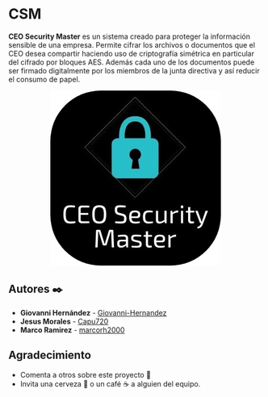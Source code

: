 # CSM
**CEO Security Master** es un sistema creado para proteger la información sensible de una empresa. Permite cifrar los archivos o documentos que el CEO desea compartir haciendo uso de criptografía simétrica en particular del cifrado por bloques AES. Además cada uno de los documentos puede ser firmado digitalmente por los miembros de la junta directiva y así reducir el consumo de papel.


<p align="center">
  <img width="338" height="347" src="https://raw.githubusercontent.com/Giovanni-Hernandez/CSM/master/Logo.png" alt="Logo CSM">
</p>


## Autores ✒️

* **Giovanni Hernández** - [Giovanni-Hernandez](https://github.com/Giovanni-Hernandez)
* **Jesus Morales** - [Capu720](https://github.com/Capu720)
* **Marco Ramirez** - [marcorh2000](https://github.com/marcorh2000)


## Agradecimiento
* Comenta a otros sobre este proyecto 📢
* Invita una cerveza 🍺 o un café ☕ a alguien del equipo. 
